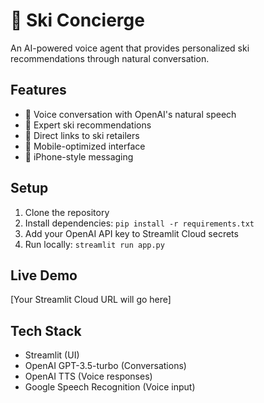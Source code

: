 # 🎿 Ski Concierge

An AI-powered voice agent that provides personalized ski recommendations through natural conversation.

## Features

- 🎤 Voice conversation with OpenAI's natural speech
- 🎿 Expert ski recommendations 
- 🛒 Direct links to ski retailers
- 📱 Mobile-optimized interface
- 💬 iPhone-style messaging

## Setup

1. Clone the repository
2. Install dependencies: `pip install -r requirements.txt`
3. Add your OpenAI API key to Streamlit Cloud secrets
4. Run locally: `streamlit run app.py`

## Live Demo

[Your Streamlit Cloud URL will go here]

## Tech Stack

- Streamlit (UI)
- OpenAI GPT-3.5-turbo (Conversations) 
- OpenAI TTS (Voice responses)
- Google Speech Recognition (Voice input)